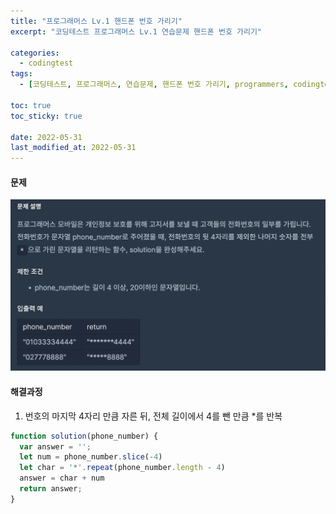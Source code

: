 ```yaml
---
title: "프로그래머스 Lv.1 핸드폰 번호 가리기"
excerpt: "코딩테스트 프로그래머스 Lv.1 연습문제 핸드폰 번호 가리기"

categories:
  - codingtest
tags:
  - [코딩테스트, 프로그래머스, 연습문제, 핸드폰 번호 가리기, programmers, codingtest, 코딩테스트 연습]

toc: true
toc_sticky: true
 
date: 2022-05-31
last_modified_at: 2022-05-31
---
```


#### 문제
![9](/assets/images/9.png)

#### 해결과정
1. 번호의 마지막 4자리 만큼 자른 뒤, 전체 길이에서 4를 뺀 만큼 *를 반복

```javascript
function solution(phone_number) {
  var answer = '';
  let num = phone_number.slice(-4)
  let char = '*'.repeat(phone_number.length - 4)
  answer = char + num
  return answer;
}
```
